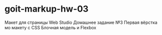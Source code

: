 # goit-markup-hw-03

Макет для страницы Web Studio Домашнее задание №3 Первая вёрстка мо макету c CSS Блочная модель и
Flexbox
